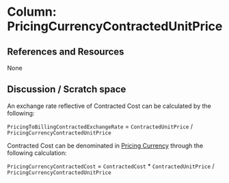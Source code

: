 # Column: PricingCurrencyContractedUnitPrice

## References and Resources

None

## Discussion / Scratch space

An exchange rate reflective of Contracted Cost can be calculated by the following:

`PricingToBillingContractedExchangeRate` = `ContractedUnitPrice` / `PricingCurrencyContractedUnitPrice`

Contracted Cost can be denominated in [Pricing Currency](#pricingcurrency) through the following calculation:

`PricingCurrencyContractedCost` = `ContractedCost` * `ContractedUnitPrice` / `PricingCurrencyContractedUnitPrice`
